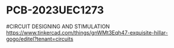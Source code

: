 # PCB-2023UEC1273
#CIRCUIT DESIGNING AND STIMULATION
https://www.tinkercad.com/things/gnWMt3Eqh47-exquisite-hillar-gogo/editel?tenant=circuits
